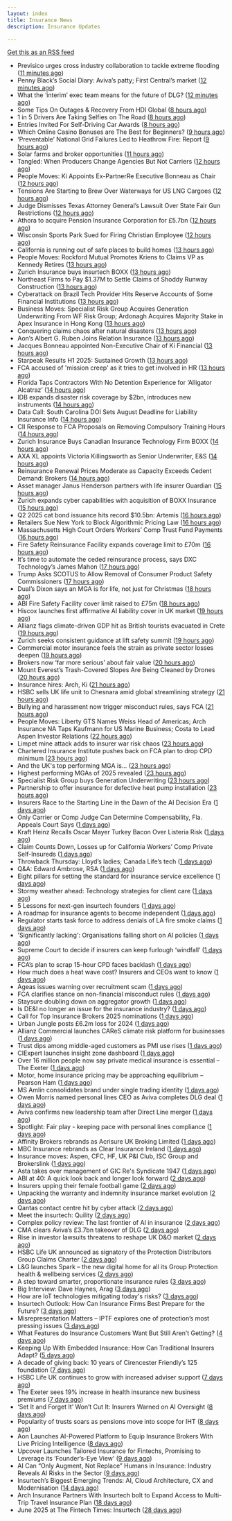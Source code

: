 ```yaml
---
layout: index
title: Insurance News
description: Insurance Updates

---
```


[Get this as an RSS feed](/insurance.rss)

<!-- news_marker starts -->
- Previsico urges cross industry collaboration to tackle extreme flooding ([11 minutes ago](https://www.reinsurancene.ws/previsico-urges-cross-industry-collaboration-to-tackle-extreme-flooding/))
- Penny Black’s Social Diary: Aviva’s patty; First Central’s market ([12 minutes ago](https://www.postonline.co.uk/people/7957842/penny-black%E2%80%99s-social-diary-aviva%E2%80%99s-patty-first-central%E2%80%99s-market))
- What the ‘interim’ exec team means for the future of DLG? ([12 minutes ago](https://www.postonline.co.uk/personal/7958068/what-the-%E2%80%98interim%E2%80%99-exec-team-means-for-the-future-of-dlg))
- Some Tips On Outages & Recovery From HDI Global ([8 hours ago](https://insurance-edge.net/2025/07/03/some-tips-on-outages-recovery-from-hdi-global/))
- 1 in 5 Drivers Are Taking Selfies on The Road ([8 hours ago](https://insurance-edge.net/2025/07/03/1-in-5-drivers-are-taking-selfies-on-the-road/))
- Entries Invited For Self-Driving Car Awards ([8 hours ago](https://insurance-edge.net/2025/07/03/entries-invited-for-self-driving-car-awards/))
- Which Online Casino Bonuses are The Best for Beginners? ([9 hours ago](https://insurance-edge.net/2025/07/03/which-online-casino-bonuses-are-the-best-for-beginners/))
- ‘Preventable’ National Grid Failures Led to Heathrow Fire: Report ([9 hours ago](https://www.insurancejournal.com/news/international/2025/07/03/830295.htm))
- Solar farms and broker opportunities ([11 hours ago](https://www.insurancebusinessmag.com/uk/news/breaking-news/solar-farms-and-broker-opportunities-541410.aspx))
- Tangled: When Producers Change Agencies But Not Carriers ([12 hours ago](https://www.insurancejournal.com/blogs/agentsync/2025/07/03/830272.htm))
- People Moves: Ki Appoints Ex-PartnerRe Executive Bonneau as Chair ([12 hours ago](https://www.insurancejournal.com/news/international/2025/07/03/830261.htm))
- Tensions Are Starting to Brew Over Waterways for US LNG Cargoes ([12 hours ago](https://www.insurancejournal.com/news/southcentral/2025/07/03/830263.htm))
- Judge Dismisses Texas Attorney General’s Lawsuit Over State Fair Gun Restrictions ([12 hours ago](https://www.insurancejournal.com/news/southcentral/2025/07/03/830256.htm))
- Athora to acquire Pension Insurance Corporation for £5.7bn ([12 hours ago](https://www.reinsurancene.ws/athora-to-acquire-pension-insurance-corporation-for-5-7bn/))
- Wisconsin Sports Park Sued for Firing Christian Employee ([12 hours ago](https://www.insurancejournal.com/news/midwest/2025/07/03/830252.htm))
- California is running out of safe places to build homes ([13 hours ago](https://www.dig-in.com/articles/california-is-running-out-of-safe-places-to-build-homes))
- People Moves: Rockford Mutual Promotes Kriens to Claims VP as Kennedy Retires ([13 hours ago](https://www.insurancejournal.com/news/midwest/2025/07/03/830176.htm))
- Zurich Insurance buys insurtech BOXX ([13 hours ago](https://www.dig-in.com/articles/zurich-insurance-buys-insurtech-boxx))
- Northeast Firms to Pay $1.37M to Settle Claims of Shoddy Runway Construction ([13 hours ago](https://www.insurancejournal.com/news/east/2025/07/03/830237.htm))
- Cyberattack on Brazil Tech Provider Hits Reserve Accounts of Some Financial Institutions ([13 hours ago](https://www.insurancejournal.com/news/international/2025/07/03/830242.htm))
- Business Moves: Specialist Risk Group Acquires Generation Underwriting From WF Risk Group; Ardonagh Acquires Majority Stake in Apex Insurance in Hong Kong ([13 hours ago](https://www.insurancejournal.com/news/international/2025/07/03/830224.htm))
- Conquering claims chaos after natural disasters ([13 hours ago](https://www.insurancejournal.com/blogs/cotality/2025/07/03/830136.htm))
- Aon’s Albert G. Ruben Joins Relation Insurance ([13 hours ago](https://www.insurancejournal.com/news/national/2025/07/03/830203.htm))
- Jacques Bonneau appointed Non-Executive Chair of Ki Financial ([13 hours ago](https://www.reinsurancene.ws/jacques-bonneau-appointed-non-executive-chair-of-ki-financial/))
- Starpeak Results H1 2025: Sustained Growth ([13 hours ago](https://insurance-edge.net/2025/07/03/starpeak-results-h1-2025-sustained-growth/))
- FCA accused of 'mission creep' as it tries to get involved in HR ([13 hours ago](https://www.insurancebusinessmag.com/uk/news/breaking-news/fca-accused-of-mission-creep-as-it-tries-to-get-involved-in-hr-541397.aspx))
- Florida Taps Contractors With No Detention Experience for ‘Alligator Alcatraz’ ([14 hours ago](https://www.insurancejournal.com/news/southeast/2025/07/03/830204.htm))
- IDB expands disaster risk coverage by $2bn, introduces new instruments ([14 hours ago](https://www.reinsurancene.ws/idb-expands-disaster-risk-coverage-by-2bn-introduces-new-instruments/))
- Data Call: South Carolina DOI Sets August Deadline for Liability Insurance Info ([14 hours ago](https://www.insurancejournal.com/news/southeast/2025/07/03/830186.htm))
- CII Response to FCA Proposals on Removing Compulsory Training Hours ([14 hours ago](https://insurance-edge.net/2025/07/03/cii-response-to-fca-proposals-on-removing-compulsory-training-hours/))
- Zurich Insurance Buys Canadian Insurance Technology Firm BOXX ([14 hours ago](https://www.insurancejournal.com/news/international/2025/07/03/830181.htm))
- AXA XL appoints Victoria Killingsworth as Senior Underwriter, E&S ([14 hours ago](https://www.reinsurancene.ws/axa-xl-appoints-victoria-killingsworth-as-senior-underwriter-es/))
- Reinsurance Renewal Prices Moderate as Capacity Exceeds Cedent Demand: Brokers ([14 hours ago](https://www.insurancejournal.com/news/international/2025/07/03/830166.htm))
- Asset manager Janus Henderson partners with life insurer Guardian ([15 hours ago](https://www.reinsurancene.ws/asset-manager-janus-henderson-partners-with-life-insurer-guardian/))
- Zurich expands cyber capabilities with acquisition of BOXX Insurance ([15 hours ago](https://www.reinsurancene.ws/zurich-expands-cyber-capabilities-with-acquisition-of-boxx-insurance/))
- Q2 2025 cat bond issuance hits record $10.5bn: Artemis ([16 hours ago](https://www.reinsurancene.ws/q2-2025-cat-bond-issuance-hits-record-10-5bn-artemis/))
- Retailers Sue New York to Block Algorithmic Pricing Law ([16 hours ago](https://www.insurancejournal.com/news/east/2025/07/03/830163.htm))
- Massachusetts High Court Orders Workers’ Comp Trust Fund Payments ([16 hours ago](https://www.insurancejournal.com/news/east/2025/07/03/830160.htm))
- Fire Safety Reinsurance Facility expands coverage limit to £70m ([16 hours ago](https://www.reinsurancene.ws/fire-safety-reinsurance-facility-expands-coverage-limit-to-70m/))
- It’s time to automate the ceded reinsurance process, says DXC Technology’s James Mahon ([17 hours ago](https://www.reinsurancene.ws/its-time-to-automate-the-ceded-reinsurance-process-says-dxc-technologys-james-mahon/))
- Trump Asks SCOTUS to Allow Removal of Consumer Product Safety Commissioners ([17 hours ago](https://www.insurancejournal.com/news/national/2025/07/03/830146.htm))
- Dual’s Dixon says an MGA is for life, not just for Christmas ([18 hours ago](https://www.postonline.co.uk/news/7958070/dual%E2%80%99s-dixon-says-an-mga-is-for-life-not-just-for-christmas))
- ABI Fire Safety Facility cover limit raised to £75m ([18 hours ago](https://www.postonline.co.uk/personal/7958069/abi-fire-safety-facility-cover-limit-raised-to-%C2%A375m))
- Hiscox launches first affirmative AI liability cover in UK market ([19 hours ago](https://www.insurancebusinessmag.com/uk/news/cyber/hiscox-launches-first-affirmative-ai-liability-cover-in-uk-market-540863.aspx))
- Allianz flags climate-driven GDP hit as British tourists evacuated in Crete ([19 hours ago](https://www.insurancebusinessmag.com/uk/news/breaking-news/allianz-flags-climatedriven-gdp-hit-as-british-tourists-evacuated-in-crete-541338.aspx))
- Zurich seeks consistent guidance at lift safety summit ([19 hours ago](https://www.postonline.co.uk/commercial/7958060/zurich-seeks-consistent-guidance-at-lift-safety-summit))
- Commercial motor insurance feels the strain as private sector losses deepen ([19 hours ago](https://www.insurancebusinessmag.com/uk/news/auto-motor/commercial-motor-insurance-feels-the-strain-as-private-sector-losses-deepen-541336.aspx))
- Brokers now ‘far more serious’ about fair value ([20 hours ago](https://www.postonline.co.uk/broker/7958051/brokers-now-%E2%80%98far-more-serious%E2%80%99-about-fair-value))
- Mount Everest’s Trash-Covered Slopes Are Being Cleaned by Drones ([20 hours ago](https://www.insurancejournal.com/news/international/2025/07/03/830155.htm))
- Insurance hires: Arch, Ki ([21 hours ago](https://www.insurancebusinessmag.com/uk/news/breaking-news/insurance-hires-arch-ki-541317.aspx))
- HSBC sells UK life unit to Chesnara amid global streamlining strategy ([21 hours ago](https://www.insurancebusinessmag.com/uk/news/breaking-news/hsbc-sells-uk-life-unit-to-chesnara-amid-global-streamlining-strategy-541314.aspx))
- Bullying and harassment now trigger misconduct rules, says FCA ([21 hours ago](https://www.insurancebusinessmag.com/uk/news/breaking-news/bullying-and-harassment-now-trigger-misconduct-rules-says-fca-541312.aspx))
- People Moves: Liberty GTS Names Weiss Head of Americas; Arch Insurance NA Taps Kaufmann for US Marine Business; Costa to Lead Aspen Investor Relations ([22 hours ago](https://www.insurancejournal.com/news/national/2025/07/03/830070.htm))
- Limpet mine attack adds to insurer war risk chaos ([23 hours ago](https://www.insurancebusinessmag.com/uk/news/marine/limpet-mine-attack-adds-to-insurer-war-risk-chaos-541296.aspx))
- Chartered Insurance Institute pushes back on FCA plan to drop CPD minimum ([23 hours ago](https://www.insurancebusinessmag.com/uk/news/breaking-news/chartered-insurance-institute-pushes-back-on-fca-plan-to-drop-cpd-minimum-541294.aspx))
- And the UK's top performing MGA is… ([23 hours ago](https://www.insurancebusinessmag.com/uk/news/breaking-news/and-the-uks-top-performing-mga-is-541291.aspx))
- Highest performing MGAs of 2025 revealed ([23 hours ago](https://www.postonline.co.uk/personal/7958065/highest-performing-mgas-of-2025-revealed))
- Specialist Risk Group buys Generation Underwriting ([23 hours ago](https://www.insurancebusinessmag.com/uk/news/breaking-news/specialist-risk-group-buys-generation-underwriting-541292.aspx))
- Partnership to offer insurance for defective heat pump installation ([23 hours ago](https://www.insurancebusinessmag.com/uk/news/property-insurance/partnership-to-offer-insurance-for-defective-heat-pump-installation-541290.aspx))
- Insurers Race to the Starting Line in the Dawn of the AI Decision Era ([1 days ago](https://www.insurancejournal.com/news/national/2025/07/03/830087.htm))
- Only Carrier or Comp Judge Can Determine Compensability, Fla. Appeals Court Says ([1 days ago](https://www.insurancejournal.com/news/southeast/2025/07/03/830124.htm))
- Kraft Heinz Recalls Oscar Mayer Turkey Bacon Over Listeria Risk ([1 days ago](https://www.insurancejournal.com/news/national/2025/07/03/830142.htm))
- Claim Counts Down, Losses up for California Workers’ Comp Private Self-Insureds ([1 days ago](https://www.insurancejournal.com/news/west/2025/07/03/830081.htm))
- Throwback Thursday: Lloyd’s ladies; Canada Life’s tech ([1 days ago](https://www.postonline.co.uk/lloyd%E2%80%99slondon/7956733/throwback-thursday-lloyd%E2%80%99s-ladies-canada-life%E2%80%99s-tech))
- Q&A: Edward Ambrose, RSA ([1 days ago](https://www.postonline.co.uk/commercial/7957600/qa-rsa%E2%80%99s-edward-ambrose-on-insuring-climate-professionals))
- Eight pillars for setting the standard for insurance service excellence ([1 days ago](https://www.postonline.co.uk/claims/7958010/eight-pillars-for-setting-the-standard-for-insurance-service-excellence))
- Stormy weather ahead: Technology strategies for client care ([1 days ago](https://www.dig-in.com/opinion/technology-strategies-for-client-care-during-weather-perils))
- 5 Lessons for next-gen insurtech founders ([1 days ago](https://www.dig-in.com/opinion/5-lessons-for-next-gen-insurtech-founders))
- A roadmap for insurance agents to become independent ([1 days ago](https://www.dig-in.com/opinion/a-roadmap-for-insurance-agents-to-become-independent))
- Regulator starts task force to address denials of LA fire smoke claims ([1 days ago](https://www.dig-in.com/news/regulator-starts-task-force-to-address-la-fire-smoke-claims))
- 'Significantly lacking': Organisations falling short on AI policies ([1 days ago](https://www.insurancebusinessmag.com/uk/business-strategy/significantly-lacking-organisations-falling-short-on-ai-policies-541262.aspx))
- Supreme Court to decide if insurers can keep furlough ‘windfall’ ([1 days ago](https://www.postonline.co.uk/commercial/7958063/supreme-court-to-decide-if-insurers-can-keep-furlough-%E2%80%98windfall%E2%80%99))
- FCA’s plan to scrap 15-hour CPD faces backlash ([1 days ago](https://www.postonline.co.uk/news/7958062/fca%E2%80%99s-plan-to-scrap-15-hour-cpd-faces-backlash))
- How much does a heat wave cost? Insurers and CEOs want to know ([1 days ago](https://www.dig-in.com/articles/how-much-does-a-heat-wave-cost-insurers-ceos-want-to-know))
- Ageas issues warning over recruitment scam ([1 days ago](https://www.postonline.co.uk/personal/7958059/ageas-issues-warning-over-recruitment-scam))
- FCA clarifies stance on non-financial misconduct rules ([1 days ago](https://www.postonline.co.uk/regulation/7958058/fca-confirms-non-financial-misconduct-violates-conduct-rules-for-insurers))
- Staysure doubling down on aggregator growth ([1 days ago](https://www.postonline.co.uk/news/7958037/staysure-doubling-down-on-aggregator-growth))
- Is DE&I no longer an issue for the insurance industry? ([1 days ago](https://www.insurancebusinessmag.com/uk/tv/is-deandi-no-longer-an-issue-for-the-insurance-industry-541196.aspx))
- Call for Top Insurance Brokers 2025 nominations ([1 days ago](https://www.insurancebusinessmag.com/uk/news/breaking-news/call-for-top-insurance-brokers-2025-nominations-541195.aspx))
- Urban Jungle posts £6.2m loss for 2024 ([1 days ago](https://www.postonline.co.uk/technology/7958056/urban-jungle-posts-%C2%A362m-loss-for-2024))
- Allianz Commercial launches CAReS climate risk platform for businesses ([1 days ago](https://www.insurancebusinessmag.com/uk/news/catastrophe/allianz-commercial-launches-cares-climate-risk-platform-for-businesses-541186.aspx))
- Trust dips among middle-aged customers as PMI use rises ([1 days ago](https://ifamagazine.com/trust-dips-among-middle-aged-customers-as-pmi-use-rises/))
- CIExpert launches insight zone dashboard ([1 days ago](https://ifamagazine.com/ciexpert-launches-insight-zone-dashboard/))
- Over 16 million people now say private medical insurance is essential – The Exeter ([1 days ago](https://ifamagazine.com/over-16-million-people-now-say-private-medical-insurance-is-essential-the-exeter/))
- Motor, home insurance pricing may be approaching equilibrium – Pearson Ham ([1 days ago](https://www.insurancebusinessmag.com/uk/news/auto-motor/motor-home-insurance-pricing-may-be-approaching-equilibrium--pearson-ham-541180.aspx))
- MS Amlin consolidates brand under single trading identity ([1 days ago](https://www.insurancebusinessmag.com/uk/news/breaking-news/ms-amlin-consolidates-brand-under-single-trading-identity-541169.aspx))
- Owen Morris named personal lines CEO as Aviva completes DLG deal ([1 days ago](https://www.postonline.co.uk/news/7958055/owen-morris-appointed-personal-lines-ceo-as-aviva-completes-dlg-deal))
- Aviva confirms new leadership team after Direct Line merger ([1 days ago](https://www.insurancebusinessmag.com/uk/news/breaking-news/aviva-confirms-new-leadership-team-after-direct-line-merger-541168.aspx))
- Spotlight: Fair play - keeping pace with personal lines compliance ([1 days ago](https://www.postonline.co.uk/regulation/7957882/spotlight-fair-play-keeping-pace-with-personal-lines-compliance))
- Affinity Brokers rebrands as Acrisure UK Broking Limited ([1 days ago](https://www.insurancebusinessmag.com/uk/news/breaking-news/affinity-brokers-rebrands-as-acrisure-uk-broking-limited-541151.aspx))
- MBC Insurance rebrands as Clear Insurance Ireland ([1 days ago](https://www.insurancebusinessmag.com/uk/news/breaking-news/mbc-insurance-rebrands-as-clear-insurance-ireland-541150.aspx))
- Insurance moves: Aspen, CFC, HF, UK P&I Club, ISC Group and Brokerslink ([1 days ago](https://www.insurancebusinessmag.com/uk/news/breaking-news/insurance-moves-aspen-cfc-hf-uk-pandi-club-isc-group-and-brokerslink-541148.aspx))
- Asta takes over management of GIC Re's Syndicate 1947 ([1 days ago](https://www.insurancebusinessmag.com/uk/news/breaking-news/asta-takes-over-management-of-gic-res-syndicate-1947-541146.aspx))
- ABI at 40: A quick look back and longer look forward ([2 days ago](https://www.postonline.co.uk/regulation/7957233/abi-at-40-a-quick-look-back-and-longer-look-forward))
- Insurers upping their female football game ([2 days ago](https://www.postonline.co.uk/commercial/7957892/insurers-upping-their-female-football-game))
- Unpacking the warranty and indemnity insurance market evolution ([2 days ago](https://www.postonline.co.uk/commercial/7957864/unpacking-the-warranty-and-indemnity-insurance-market-evolution))
- Qantas contact centre hit by cyber attack ([2 days ago](https://www.insurancebusinessmag.com/uk/news/cyber/qantas-contact-centre-hit-by-cyber-attack-541141.aspx))
- Meet the insurtech: Quility ([2 days ago](https://www.dig-in.com/news/meet-the-insurtech-quility))
- Complex policy review: The last frontier of AI in insurance ([2 days ago](https://www.dig-in.com/opinion/complex-policy-review-and-ai-in-insurance))
- CMA clears Aviva’s £3.7bn takeover of DLG ([2 days ago](https://www.postonline.co.uk/news/7958050/cma-clears-aviva%E2%80%99s-%C2%A337bn-takeover-of-dlg))
- Rise in investor lawsuits threatens to reshape UK D&O market ([2 days ago](https://www.postonline.co.uk/commercial/7958048/rise-in-investor-lawsuits-threatens-to-reshape-uk-do-market))
- HSBC Life UK announced as signatory of the Protection Distributors Group Claims Charter ([2 days ago](https://ifamagazine.com/hsbc-life-uk-announced-as-signatory-of-the-protection-distributors-group-claims-charter/))
- L&G launches Spark – the new digital home for all its Group Protection health & wellbeing services ([2 days ago](https://ifamagazine.com/lg-launches-spark-the-new-digital-home-for-all-its-group-protection-health-wellbeing-services/))
- A step toward smarter, proportionate insurance rules ([3 days ago](https://www.postonline.co.uk/regulation/7958009/a-step-toward-smarter-proportionate-insurance-rules))
- Big Interview: Dave Haynes, Arag ([3 days ago](https://www.postonline.co.uk/commercial/7957865/big-interview-dave-haynes-arag))
- How are IoT technologies mitigating today's risks? ([3 days ago](https://www.dig-in.com/news/how-iot-technologies-are-mitigating-risks))
- Insurtech Outlook: How Can Insurance Firms Best Prepare for the Future? ([3 days ago](https://thefintechtimes.com/insurtech-outlook-how-can-insurance-firms-best-prepare-for-the-future/))
- Misrepresentation Matters – IPTF explores one of protection’s most pressing issues ([3 days ago](https://ifamagazine.com/misrepresentation-matters-iptf-explores-one-of-protections-most-pressing-issues/))
- What Features do Insurance Customers Want But Still Aren’t Getting? ([4 days ago](https://thefintechtimes.com/what-features-do-insurance-customers-want-but-still-arent-getting/))
- Keeping Up With Embedded Insurance: How Can Traditional Insurers Adapt? ([5 days ago](https://thefintechtimes.com/keeping-up-with-embedded-insurance-how-can-traditional-insurers-adapt/))
- A decade of giving back: 10 years of Cirencester Friendly’s 125 foundation ([7 days ago](https://ifamagazine.com/a-decade-of-giving-back-10-years-of-cirencester-friendlys-125-foundation/))
- HSBC Life UK continues to grow with increased adviser support ([7 days ago](https://ifamagazine.com/hsbc-life-uk-continues-to-grow-with-increased-adviser-support/))
- The Exeter sees 19% increase in health insurance new business premiums ([7 days ago](https://ifamagazine.com/the-exeter-sees-19-increase-in-health-insurance-new-business-premiums/))
- ‘Set It and Forget It’ Won’t Cut It: Insurers Warned on AI Oversight ([8 days ago](https://thefintechtimes.com/set-it-and-forget-it-wont-cut-it-insurers-warned-on-ai-oversight/))
- Popularity of trusts soars as pensions move into scope for IHT ([8 days ago](https://ifamagazine.com/popularity-of-trusts-soars-as-pensions-move-into-scope-for-iht/))
- Aon Launches AI-Powered Platform to Equip Insurance Brokers With Live Pricing Intelligence ([8 days ago](https://thefintechtimes.com/aon-launches-ai-powered-platform-to-equip-insurance-brokers-with-live-pricing-intelligence/))
- Upcover Launches Tailored Insurance for Fintechs, Promising to Leverage its ‘Founder’s-Eye View’ ([9 days ago](https://thefintechtimes.com/upcover-launches-tailored-insurance-for-fintechs-promising-to-leverage-its-founders-eye-view/))
- AI Can “Only Augment, Not Replace” Humans in Insurance: Industry Reveals AI Risks in the Sector ([9 days ago](https://thefintechtimes.com/ai-can-only-augment-not-replace-humans-in-insurance-industry-reveals-ai-risks-in-the-sector/))
- Insurtech’s Biggest Emerging Trends: AI, Cloud Architecture, CX and Modernisation ([14 days ago](https://thefintechtimes.com/insurtech-biggest-emerging-trends-ai-cloud-architecture-cx-and-data/))
- Arch Insurance Partners With Insurtech bolt to Expand Access to Multi-Trip Travel Insurance Plan ([18 days ago](https://thefintechtimes.com/arch-insurance-partners-with-insurtech-bolt-to-expand-access-to-multi-trip-travel-insurance-plan/))
- June 2025 at The Fintech Times: Insurtech ([28 days ago](https://thefintechtimes.com/june-2025-at-the-fintech-times-insurtech/))

<!-- news_marker ends -->